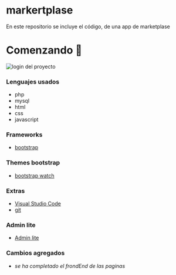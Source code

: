 ﻿# markertplase
En este repositorio se incluye el código, de una app de marketplase


# Comenzando 🚀
![login del proyecto](https://github.com/ErkThay/markertplase/issues/1#issue-628783960)

### Lenguajes usados
* php
* mysql
* html
* css
* javascript 

### Frameworks
* [bootstrap](https://getbootstrap.com/)

### Themes bootstrap 
* [bootstrap watch](https://bootswatch.com/)

### Extras
* [Visual Studio Code](https://code.visualstudio.com/)
* [git](https://git-scm.com/)


### Admin lite
* [Admin lite](https://adminlte.io/)

### Cambios agregados
* _se ha completado el frondEnd de las paginas_


